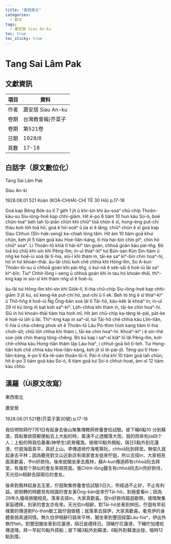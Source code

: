 ```yaml
---
title: "東西南北"
categories:
  - 散文
tags:
  - 蕭安居 Siau An-ku
toc: true
toc_sticky: true
---
```


# Tang Sai Lâm Pak

## 文獻資訊

| 項目 | 資料 |
|---|---|
| 作者 | 蕭安居 Siau An-ku |
| 卷期 | 台灣教會報/芥菜子 |
| 卷期 | 第521卷 |
| 日期 | 1928/8 |
| 頁數 | 17-18 |

## 白話字（原文數位化）

Tang Sai Lâm Pak

Siau An-ki

1928.08.01 521 Koàn (KOÀ-CHHÀI-CHÍ TĒ 30 Hō) p.17-18

Goá kap Bêng Bo̍k-su tī 7 ge̍h 1 ji̍t ū khí-sin khì āu-soaⁿ chū-chi̍p Thoân-kàu-su Siu-ióng-hoē kap chhì-giām. Hit ē-po͘ 6 tiám 10 hun kàu So͘-ò, boé chûn-toaⁿ beh tah Iû-piān chûn khì chiūⁿ toā chûn ê sî, hong-éng put-chí thàu koh lo̍h toā hō͘, goá ê hō͘-soàⁿ ū jia sì ê lâng; chiūⁿ chûn ê sî goá kap Siau Chhun (Sîn-ha̍k-seng) ka-chiah lóng tâm. Hit àm 10 tiám goā khui chûn, keh ji̍t 5 tiám goā kàu Hoe-liân-káng, tī-hia hái-bin chin pîⁿ, chin hó chiūⁿ soaⁿ. Lí Thoân-tō khiā tī hái-kîⁿ tán goán, chhoā goán kàu pài-tn̂g. Bô loā kú chiū khí-sin khì Pêng-lîm; in-uī thiaⁿ-kìⁿ tuì Bûn-san Kūn Sin-tiàm ū nn̄g ke hoē-iú soá lâi tī-hia, siú-í khì thàm in, tāi-ke saⁿ kìⁿ-bīn chin hoaⁿ-hí, hō͘ in hó khoán-thāi. āu-lâi chiū koh chē chhia khì Hōng-lîm, So͘ A-kun Thoân-tō-su ū chhoā goán khì pài-tn̂g, ū kuí-nā ê se̍k-sāi ê hoē-iú lâi saⁿ kìⁿ-bīn. Tiuⁿ Chhit-lông i-seng ū chhoā goán khì in tau hó khoán-thāi, thiⁿ-kng kap in sio-sî khì thàm nn̄g uī ê hoē-iú.

āu-lâi tuì Hōng-lîm khí-sin khì Gio̍k-lí, tī-hia chū-chi̍p Siu-iông-hoē kap chhì-giām 3 ji̍t kú, só͘ keng-kè put-chí hó, put-chí ū lī ek. Beh tò tńg ê sî thiaⁿ-kìⁿ ū Thô-hn̂g ê hoē-iú N̂g Ông-bān soá lâi tī Tāi-hô, kàu-ke̍k ài khoàⁿ in; in-uī 29 nî kú lóng m̄ bat koh saⁿ-kìⁿ. Lo̍h-chhia khì thàm in, tāi-ke chin hoaⁿ-hí. Siū in hó khoán-thāi tiàm hia hioh mî. Hit àm chū-chi̍p ka-têng lé-pài, pa̍t-ke ê hoē-iú ia̍h ū lâi. Thiⁿ-kng kap in saⁿ-sî, tuì Tāi-hô chē chhia kàu Lîm-tiân, tī-hia ū chá-chêng phok si̍t ê Thoân-tō Lâu Pó-thim hioh kang tiàm tī-hia choh-si̍t; chiū lo̍h chhia khì thàm i, tāi-ke chin hoaⁿ-hí. Khoàⁿ-kìⁿ i ê sin-thé soe-jio̍k chin thang tông-chêng. Bô kú kap i saⁿ-sî kiâⁿ lō͘ lâi Pêng-lîm, koh chē-chhia kàu Hong-tiân thàm Ia̍p Láu-hiaⁿ, i chhut-goā bô tī-teh. Tuì Hong-tiân koh chē chhia kàu Hoe-liân-káng, keh ji̍t sī lé-pài-ji̍t. Téng-po͘ tī Hoe-liân-káng, ē-po͘ tī Ka-lé-oán thoân tō-lí. Pài-it chá khí 10 tiám goā tah chûn; hit ē-po͘ 3 tiám goā kàu So͘-ò, 6 tiám goā tuì So͘-ò chhut-hoat, àm-sî 12 tiám kàu chhù.

## 漢羅（Ùi原文改寫）

東西南北

蕭安居

1928.08.01 521卷(芥菜子第30號) p.17-18

我佮明牧師佇7月1日有起身去後山聚集傳教師修養會佮試驗。彼下晡6點10 分到蘇澳，買船單欲搭郵便船去上大船的時，風湧不止透閣落大雨，我的雨傘有jia四个人；上船的時我佮蕭春(神學生)尻脊攏澹。彼暗10點外開船，隔日5點外到花蓮港，佇遐海面真平，真好上山。李傳道徛佇海墘等阮，chhoā阮到拜堂。無偌久就起身去平林；因為聽見對文山近新店有兩家會友徙來佇遐，所以去探in，大家相見面真歡喜，予in好款待。後來就閣坐車去鳳林，蘇A-kun傳道師有chhoā阮去拜堂，有幾若个熟似的會友來相見面。張Chhit-lông醫生有chhoā阮去in兜好款待，天光佮in相辭去探兩位的會友。

後來對鳳林起身去玉里，佇遐聚集修養會佮試驗3日久，所經過不止好，不止有利益。欲倒轉的時聽見有桃園的會友黃Ông-bān徙來佇Tāi-hô，到極愛看in；因為29年久攏毋捌閣相見。落車去探in，大家真歡喜。受in好款待踮遐歇暝。彼暗聚集家庭禮拜，別家的會友亦有來。天光佮in相辭，對Tāi-hô坐車到林田，佇遐有早前樸實的傳道劉Pó-thim歇工踮佇遐做穡；就落車去探伊，大家真歡喜。看見伊的身體衰弱真通同情。無久佮伊相辭行路來平林，閣坐車到豐田探葉Láu-hiaⁿ，伊出外無佇teh。對豐田閣坐車到花蓮港，隔日是禮拜日。頂晡佇花蓮港，下晡佇加禮宛傳道理。拜一早起10點外搭船；彼下晡3點外到蘇澳，6點外對蘇澳出發，暗時12點到厝。
